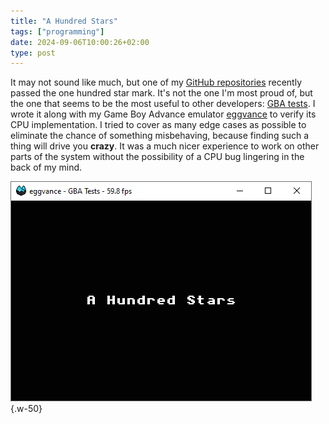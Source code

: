 ```yaml
---
title: "A Hundred Stars"
tags: ["programming"]
date: 2024-09-06T10:00:26+02:00
type: post
---
```

It may not sound like much, but one of my [GitHub repositories](https://github.com/jsmolka) recently passed the one hundred star mark. It's not the one I'm most proud of, but the one that seems to be the most useful to other developers: [GBA tests](https://github.com/jsmolka/gba-tests). I wrote it along with my Game Boy Advance emulator [eggvance](https://github.com/jsmolka/eggvance) to verify its CPU implementation. I tried to cover as many edge cases as possible to eliminate the chance of something misbehaving, because finding such a thing will drive you **crazy**. It was a much nicer experience to work on other parts of the system without the possibility of a CPU bug lingering in the back of my mind.

![](img/stars.png "Time to celebrate!")
{.w-50}


